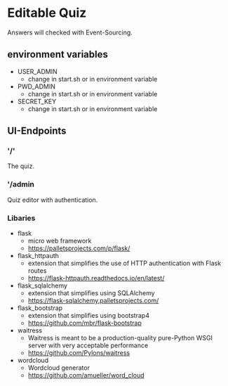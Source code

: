 # Editable Quiz

Answers will checked with Event-Sourcing.

## environment variables
- USER_ADMIN
    - change in start.sh or in environment variable
- PWD_ADMIN 
    - change in start.sh or in environment variable
- SECRET_KEY
    - change in start.sh or in environment variable

## UI-Endpoints
### '/'
The quiz.
### '/admin
Quiz editor with authentication.

 ### Libaries
 - flask
    - micro web framework
    - https://palletsprojects.com/p/flask/
 - flask_httpauth
    - extension that simplifies the use of HTTP authentication with Flask routes
    - https://flask-httpauth.readthedocs.io/en/latest/
 - flask_sqlalchemy
    - extension that simplifies using SQLAlchemy
    - https://flask-sqlalchemy.palletsprojects.com/
- flask_bootstrap
    - extension that simplifies using bootstrap4
    - https://github.com/mbr/flask-bootstrap
 - waitress
    - Waitress is meant to be a production-quality pure-Python WSGI server with very acceptable performance
    - https://github.com/Pylons/waitress
 - wordcloud
   - Wordcloud generator
   - https://github.com/amueller/word_cloud

